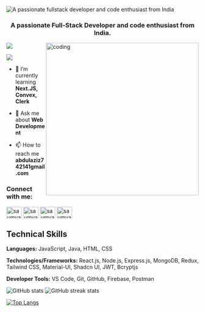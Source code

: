 ![A passionate fullstack developer and code enthusiast from India](https://i.ibb.co/gmBcSvG/github-header-image.png)
<h3 align="center">A passionate Full-Stack Developer and code enthusiast from India.</h3>
<img align="right" alt="coding" width="400" src="https://cdn.dribbble.com/users/1162077/screenshots/3848914/media/320984a9ca58b3c73274c9259ecf6de8.gif">

<p align="left"> <img src="https://komarev.com/ghpvc/?username=AbdulAzizDevIn&label=Profile%20views&color=0e75b6&style=flat"/> </p>

<p align="left"> <a href="https://www.linkedin.com/in/abdulazizdev/" target="blank"><img src="https://img.shields.io/linkedin/follow/AbdulAzizDevIn?logo=linkedin&style=for-the-badge"/></a> </p>

- 🌱 I’m currently learning **Next.JS, Convex, Clerk**

- 💬 Ask me about **Web Development**

- 📫 How to reach me **abdulaziz742141gmail.com**

<h3 align="left">Connect with me:</h3>
<p align="left">
<a href="https://twitter.com/im_aziz_7477" target="blank"><img align="center" src="https://raw.githubusercontent.com/rahuldkjain/github-profile-readme-generator/master/src/images/icons/Social/twitter.svg" alt="saumya_vatsaa" height="30" width="40" /></a>
<a href="https://linkedin.com/in/aziz7477" target="blank"><img align="center" src="https://raw.githubusercontent.com/rahuldkjain/github-profile-readme-generator/master/src/images/icons/Social/linked-in-alt.svg" alt="saumya vatsa" height="30" width="40" /></a>
<a href="https://fb.com/aziz742141" target="blank"><img align="center" src="https://raw.githubusercontent.com/rahuldkjain/github-profile-readme-generator/master/src/images/icons/Social/facebook.svg" alt="saumya vatsa" height="30" width="40" /></a>
<a href="https://instagram.com/im_aziz_7477" target="blank"><img align="center" src="https://raw.githubusercontent.com/rahuldkjain/github-profile-readme-generator/master/src/images/icons/Social/instagram.svg" alt="saumya.vatsa21" height="30" width="40" /></a>
</p>

## Technical Skills

**Languages:** JavaScript, Java, HTML, CSS

**Technologies/Frameworks:** React.js, Node.js, Express.js, MongoDB, Redux, Tailwind CSS, Material-UI, Shadcn UI, JWT, Bcryptjs

**Developer Tools:** VS Code, Git, GitHub, Firebase, Postman




![GitHub stats](https://github-readme-stats.vercel.app/api?username=Aziz7477&show_icons=true) ![GitHub streak stats](https://streak-stats.demolab.com/?user=Aziz7477) 

[![Top Langs](https://github-readme-stats.vercel.app/api/top-langs/?username=Aziz7477)](https://github.com/anuraghazra/github-readme-stats) 






